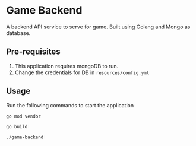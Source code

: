 # Game Backend

A backend API service to serve for game. Built using Golang and Mongo as database.

## Pre-requisites

1. This application requires mongoDB to run.
2. Change the credentials for DB in `resources/config.yml` 

## Usage

Run the following commands to start the application

```
go mod vendor

go build

./game-backend
```